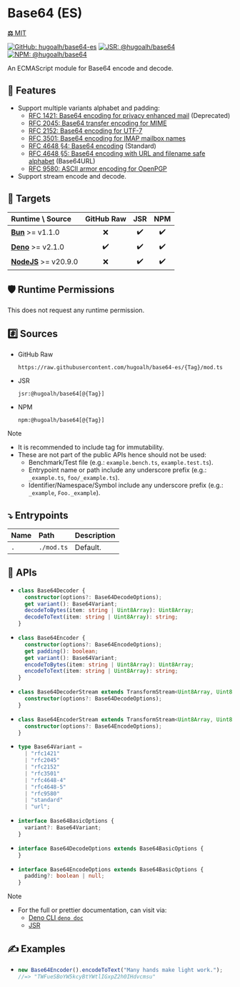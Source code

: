 # Base64 (ES)

[**⚖️** MIT](./LICENSE.md)

[![GitHub: hugoalh/base64-es](https://img.shields.io/github/v/release/hugoalh/base64-es?label=hugoalh/base64-es&labelColor=181717&logo=github&logoColor=ffffff&sort=semver&style=flat "GitHub: hugoalh/base64-es")](https://github.com/hugoalh/base64-es)
[![JSR: @hugoalh/base64](https://img.shields.io/jsr/v/@hugoalh/base64?label=@hugoalh/base64&labelColor=F7DF1E&logo=jsr&logoColor=000000&style=flat "JSR: @hugoalh/base64")](https://jsr.io/@hugoalh/base64)
[![NPM: @hugoalh/base64](https://img.shields.io/npm/v/@hugoalh/base64?label=@hugoalh/base64&labelColor=CB3837&logo=npm&logoColor=ffffff&style=flat "NPM: @hugoalh/base64")](https://www.npmjs.com/package/@hugoalh/base64)

An ECMAScript module for Base64 encode and decode.

## 🌟 Features

- Support multiple variants alphabet and padding:
  - [RFC 1421: Base64 encoding for privacy enhanced mail](https://datatracker.ietf.org/doc/html/rfc1421) (Deprecated)
  - [RFC 2045: Base64 transfer encoding for MIME](https://datatracker.ietf.org/doc/html/rfc2045)
  - [RFC 2152: Base64 encoding for UTF-7](https://datatracker.ietf.org/doc/html/rfc2152)
  - [RFC 3501: Base64 encoding for IMAP mailbox names](https://datatracker.ietf.org/doc/html/rfc3501#section-5.1.3)
  - [RFC 4648 §4: Base64 encoding](https://datatracker.ietf.org/doc/html/rfc4648#section-4) (Standard)
  - [RFC 4648 §5: Base64 encoding with URL and filename safe alphabet](https://datatracker.ietf.org/doc/html/rfc4648#section-5) (Base64URL)
  - [RFC 9580: ASCII armor encoding for OpenPGP](https://datatracker.ietf.org/doc/html/rfc9580)
- Support stream encode and decode.

## 🎯 Targets

| **Runtime \\ Source** | **GitHub Raw** | **JSR** | **NPM** |
|:--|:-:|:-:|:-:|
| **[Bun](https://bun.sh/)** >= v1.1.0 | ❌ | ✔️ | ✔️ |
| **[Deno](https://deno.land/)** >= v2.1.0 | ✔️ | ✔️ | ✔️ |
| **[NodeJS](https://nodejs.org/)** >= v20.9.0 | ❌ | ✔️ | ✔️ |

## 🛡️ Runtime Permissions

This does not request any runtime permission.

## #️⃣ Sources

- GitHub Raw
  ```
  https://raw.githubusercontent.com/hugoalh/base64-es/{Tag}/mod.ts
  ```
- JSR
  ```
  jsr:@hugoalh/base64[@{Tag}]
  ```
- NPM
  ```
  npm:@hugoalh/base64[@{Tag}]
  ```

> [!NOTE]
> - It is recommended to include tag for immutability.
> - These are not part of the public APIs hence should not be used:
>   - Benchmark/Test file (e.g.: `example.bench.ts`, `example.test.ts`).
>   - Entrypoint name or path include any underscore prefix (e.g.: `_example.ts`, `foo/_example.ts`).
>   - Identifier/Namespace/Symbol include any underscore prefix (e.g.: `_example`, `Foo._example`).

## ⤵️ Entrypoints

| **Name** | **Path** | **Description** |
|:--|:--|:--|
| `.` | `./mod.ts` | Default. |

## 🧩 APIs

- ```ts
  class Base64Decoder {
    constructor(options?: Base64DecodeOptions);
    get variant(): Base64Variant;
    decodeToBytes(item: string | Uint8Array): Uint8Array;
    decodeToText(item: string | Uint8Array): string;
  }
  ```
- ```ts
  class Base64Encoder {
    constructor(options?: Base64EncodeOptions);
    get padding(): boolean;
    get variant(): Base64Variant;
    encodeToBytes(item: string | Uint8Array): Uint8Array;
    encodeToText(item: string | Uint8Array): string;
  }
  ```
- ```ts
  class Base64DecoderStream extends TransformStream<Uint8Array, Uint8Array> {
    constructor(options?: Base64DecodeOptions);
  }
  ```
- ```ts
  class Base64EncoderStream extends TransformStream<Uint8Array, Uint8Array> {
    constructor(options?: Base64EncodeOptions);
  }
  ```
- ```ts
  type Base64Variant =
    | "rfc1421"
    | "rfc2045"
    | "rfc2152"
    | "rfc3501"
    | "rfc4648-4"
    | "rfc4648-5"
    | "rfc9580"
    | "standard"
    | "url";
  ```
- ```ts
  interface Base64BasicOptions {
    variant?: Base64Variant;
  }
  ```
- ```ts
  interface Base64DecodeOptions extends Base64BasicOptions {
  }
  ```
- ```ts
  interface Base64EncodeOptions extends Base64BasicOptions {
    padding?: boolean | null;
  }
  ```

> [!NOTE]
> - For the full or prettier documentation, can visit via:
>   - [Deno CLI `deno doc`](https://docs.deno.com/runtime/reference/cli/doc/)
>   - [JSR](https://jsr.io/@hugoalh/base64)

## ✍️ Examples

- ```ts
  new Base64Encoder().encodeToText("Many hands make light work.");
  //=> "TWFueSBoYW5kcyBtYWtlIGxpZ2h0IHdvcmsu"
  ```
